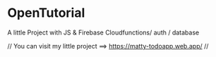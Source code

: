 # OpenTutorial

A little Project with JS & Firebase Cloudfunctions/ auth / database

// You can visit my little project ==> https://matty-todoapp.web.app/ //
